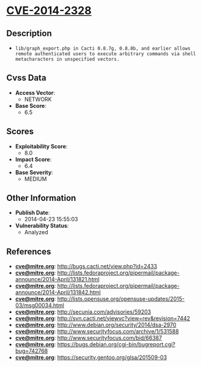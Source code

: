 
# [CVE-2014-2328](https://cve.mitre.org/cgi-bin/cvename.cgi?name=CVE-2014-2328)

## Description

- `lib/graph_export.php in Cacti 0.8.7g, 0.8.8b, and earlier allows remote authenticated users to execute arbitrary commands via shell metacharacters in unspecified vectors.`

## Cvss Data

- **Access Vector**:
  - NETWORK
- **Base Score**:
  - 6.5

## Scores

- **Exploitability Score**:
  - 8.0
- **Impact Score**:
  - 6.4
- **Base Severity**:
  - MEDIUM

## Other Information

- **Publish Date**:
  - 2014-04-23 15:55:03
- **Vulnerability Status**:
  - Analyzed

## References

- **cve@mitre.org**: http://bugs.cacti.net/view.php?id=2433
- **cve@mitre.org**: http://lists.fedoraproject.org/pipermail/package-announce/2014-April/131821.html
- **cve@mitre.org**: http://lists.fedoraproject.org/pipermail/package-announce/2014-April/131842.html
- **cve@mitre.org**: http://lists.opensuse.org/opensuse-updates/2015-03/msg00034.html
- **cve@mitre.org**: http://secunia.com/advisories/59203
- **cve@mitre.org**: http://svn.cacti.net/viewvc?view=rev&revision=7442
- **cve@mitre.org**: http://www.debian.org/security/2014/dsa-2970
- **cve@mitre.org**: http://www.securityfocus.com/archive/1/531588
- **cve@mitre.org**: http://www.securityfocus.com/bid/66387
- **cve@mitre.org**: https://bugs.debian.org/cgi-bin/bugreport.cgi?bug=742768
- **cve@mitre.org**: https://security.gentoo.org/glsa/201509-03
